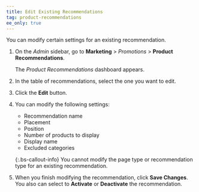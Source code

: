 ```yaml
---
title: Edit Existing Recommendations
tag: product-recommendations
ee_only: true
---
```


You can modify certain settings for an existing recommendation.

1. On the _Admin_ sidebar, go to **Marketing** > _Promotions_ > **Product Recommendations**.

   The _Product Recommendations_ dashboard appears.

1. In the table of recommendations, select the one you want to edit.

1. Click the **Edit** button.

1. You can modify the following settings:

   - Recommendation name
   - Placement
   - Position
   - Number of products to display
   - Display name
   - Excluded categories

    {:.bs-callout-info}
    You cannot modify the page type or recommendation type for an existing recommendation.

1. When you finish modifying the recommendation, click **Save Changes**. You also can select to **Activate** or **Deactivate** the recommendation.
